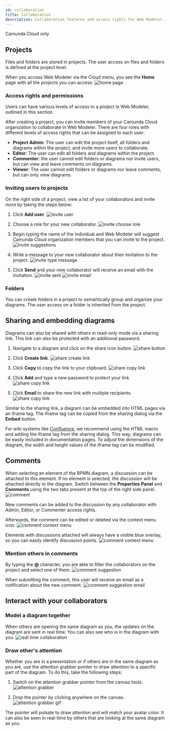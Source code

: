 ```yaml
---
id: collaboration
title: Collaboration
description: Collaboration features and access rights for Web Modeler.
---
```


<span class="badge badge--cloud">Camunda Cloud only</span>

## Projects

Files and folders are stored in projects.
The user access on files and folders is defined at the project level.

When you access Web Modeler via the Cloud menu, you see the **Home** page with all the projects you can access:
![home page](img/collaboration/web-modeler-home.png)

### Access rights and permissions

Users can have various levels of access to a project in Web Modeler, outlined in this section.

After creating a project, you can invite members of your Camunda Cloud organization to collaborate in Web Modeler.
There are four roles with different levels of access rights that can be assigned to each user:

* **Project Admin**: The user can edit the project itself, all folders and diagrams within the project, and invite more users to collaborate.
* **Editor**: The user can edit all folders and diagrams within the project.
* **Commenter**: the user cannot edit folders or diagrams nor invite users, but can view and leave comments on diagrams.
* **Viewer**: The user cannot edit folders or diagrams nor leave comments, but can only view diagrams.

### Inviting users to projects

On the right side of a project, view a list of your collaborators and invite more by taking the steps below:

1. Click **Add user**.
![invite user](img/collaboration/web-modeler-collaborator-invite-modal-opened.png)

2. Choose a role for your new collaborator.
![invite choose role](img/collaboration/web-modeler-collaborator-invite-choose-role.png)

3. Begin typing the name of the individual and Web Modeler will suggest Camunda Cloud organization members that you can invite to the project.
![invite suggestions](img/collaboration/web-modeler-collaborator-invite-suggestions.png)

4. Write a message to your new collaborator about their invitation to the project.
![invite type message](img/collaboration/web-modeler-collaborator-invite-type-message.png)

5. Click **Send** and your new collaborator will receive an email with the invitation.
![invite sent](img/collaboration/web-modeler-collaborator-invite-sent.png)
![invite email](img/collaboration/web-modeler-collaborator-invite-email.png)

### Folders

You can create folders in a project to semantically group and organize your diagrams.
The user access on a folder is inherited from the project.

## Sharing and embedding diagrams

Diagrams can also be shared with others in read-only mode via a sharing link.
This link can also be protected with an additional password.

1. Navigate to a diagram and click on the share icon button.
![share button](img/collaboration/web-modeler-share-icon-button.png)

2. Click **Create link**.
![share create link](img/collaboration/web-modeler-share-modal.png)

1. Click **Copy** to copy the link to your clipboard.
![share copy link](img/collaboration/web-modeler-share-modal-create.png)

1. Click **Add** and type a new password to protect your link.
![share copy link](img/collaboration/web-modeler-share-modal-password-protect.png)

5. Click **Email** to share the new link with multiple recipients.
![share copy link](img/collaboration/web-modeler-share-modal-email.png)

Similar to the sharing link, a diagram can be embedded into HTML pages via an iframe tag. The iframe tag can be copied from the sharing dialog via the **Embed** button.

For wiki systems like [Confluence](https://www.atlassian.com/software/confluence), we recommend using the HTML macro and adding the iframe tag from the sharing dialog. This way, diagrams can be easily included in documentation pages. To adjust the dimensions of the diagram, the width and height values of the iframe tag can be modified.

## Comments

When selecting an element of the BPMN diagram, a discussion can be attached to this element. If no element is selected, the discussion will be attached directly to the diagram.
Switch between the **Properties Panel** and **Comments** using the two tabs present at the top of the right side panel.
![comment](img/collaboration/web-modeler-comment-type-here.png)

New comments can be added to the discussion by any collaborator with Admin, Editor, or Commenter access rights.

Afterwards, the comment can be edited or deleted via the context menu icon.
![comment context menu](img/collaboration/web-modeler-comment-with-context-menu.png)

Elements with discussions attached will always have a visible blue overlay, so you can easily identify discussion points.
![comment context menu](img/collaboration/web-modeler-comment-overlay-on-diagram.png)

### Mention others in comments

By typing the **@** character, you are able to filter the collaborators on the project and select one of them.
![comment suggestion](img/collaboration/web-modeler-comment-mention-suggestions.png)

When submitting the comment, this user will receive an email as a notification about the new comment.
![comment suggestion email](img/collaboration/web-modeler-comment-mention-email.png)

## Interact with your collaborators

### Model a diagram together

When others are opening the same diagram as you, the updates on the diagram are sent in real time. You can also see who is in the diagram with you.
![real time collaboration](img/real-time-collaboration.png)

### Draw other's attention

Whether you are in a presentation or if others are in the same diagram as you are, use the attention grabber pointer to draw attention to a specific part of the diagram. To do this, take the following steps:

1. Switch on the attention grabber pointer from the canvas tools.
![attention grabber](img/attention-grabber.png)

2. Drop the pointer by clicking anywhere on the canvas.
![attention grabber gif](img/attention-grabber-pointer-pulse.gif)

The pointer will pulsate to draw attention and will match your avatar color.
It can also be seen in real-time by others that are looking at the same diagram as you.
